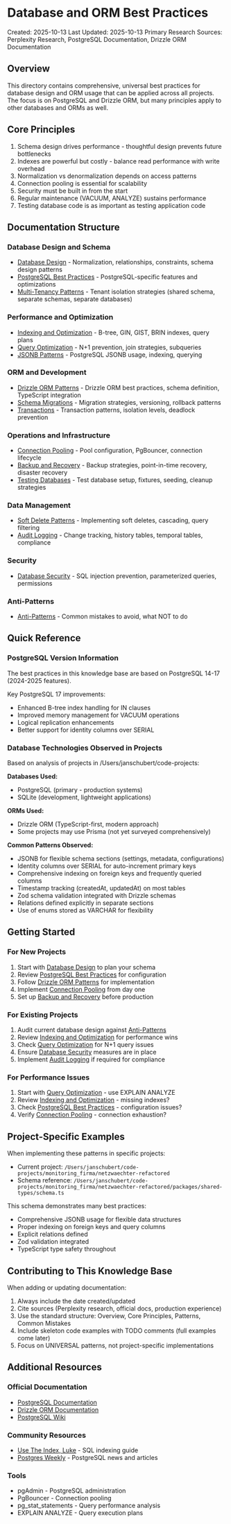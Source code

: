 # Database and ORM Best Practices

Created: 2025-10-13
Last Updated: 2025-10-13
Primary Research Sources: Perplexity Research, PostgreSQL Documentation, Drizzle ORM Documentation

## Overview

This directory contains comprehensive, universal best practices for database design and ORM usage that can be applied across all projects. The focus is on PostgreSQL and Drizzle ORM, but many principles apply to other databases and ORMs as well.

## Core Principles

1. Schema design drives performance - thoughtful design prevents future bottlenecks
2. Indexes are powerful but costly - balance read performance with write overhead
3. Normalization vs denormalization depends on access patterns
4. Connection pooling is essential for scalability
5. Security must be built in from the start
6. Regular maintenance (VACUUM, ANALYZE) sustains performance
7. Testing database code is as important as testing application code

## Documentation Structure

### Database Design and Schema
- [Database Design](./DATABASE_DESIGN.md) - Normalization, relationships, constraints, schema design patterns
- [PostgreSQL Best Practices](./POSTGRESQL_BEST_PRACTICES.md) - PostgreSQL-specific features and optimizations
- [Multi-Tenancy Patterns](./MULTI_TENANCY.md) - Tenant isolation strategies (shared schema, separate schemas, separate databases)

### Performance and Optimization
- [Indexing and Optimization](./INDEXING_OPTIMIZATION.md) - B-tree, GIN, GIST, BRIN indexes, query plans
- [Query Optimization](./QUERY_OPTIMIZATION.md) - N+1 prevention, join strategies, subqueries
- [JSONB Patterns](./JSONB_PATTERNS.md) - PostgreSQL JSONB usage, indexing, querying

### ORM and Development
- [Drizzle ORM Patterns](./DRIZZLE_PATTERNS.md) - Drizzle ORM best practices, schema definition, TypeScript integration
- [Schema Migrations](./SCHEMA_MIGRATIONS.md) - Migration strategies, versioning, rollback patterns
- [Transactions](./TRANSACTIONS.md) - Transaction patterns, isolation levels, deadlock prevention

### Operations and Infrastructure
- [Connection Pooling](./CONNECTION_POOLING.md) - Pool configuration, PgBouncer, connection lifecycle
- [Backup and Recovery](./BACKUP_RECOVERY.md) - Backup strategies, point-in-time recovery, disaster recovery
- [Testing Databases](./TESTING_DATABASE.md) - Test database setup, fixtures, seeding, cleanup strategies

### Data Management
- [Soft Delete Patterns](./SOFT_DELETE.md) - Implementing soft deletes, cascading, query filtering
- [Audit Logging](./AUDIT_LOGGING.md) - Change tracking, history tables, temporal tables, compliance

### Security
- [Database Security](./DATABASE_SECURITY.md) - SQL injection prevention, parameterized queries, permissions

### Anti-Patterns
- [Anti-Patterns](./ANTIPATTERNS.md) - Common mistakes to avoid, what NOT to do

## Quick Reference

### PostgreSQL Version Information
The best practices in this knowledge base are based on PostgreSQL 14-17 (2024-2025 features).

Key PostgreSQL 17 improvements:
- Enhanced B-tree index handling for IN clauses
- Improved memory management for VACUUM operations
- Logical replication enhancements
- Better support for identity columns over SERIAL

### Database Technologies Observed in Projects

Based on analysis of projects in /Users/janschubert/code-projects:

**Databases Used:**
- PostgreSQL (primary - production systems)
- SQLite (development, lightweight applications)

**ORMs Used:**
- Drizzle ORM (TypeScript-first, modern approach)
- Some projects may use Prisma (not yet surveyed comprehensively)

**Common Patterns Observed:**
- JSONB for flexible schema sections (settings, metadata, configurations)
- Identity columns over SERIAL for auto-increment primary keys
- Comprehensive indexing on foreign keys and frequently queried columns
- Timestamp tracking (createdAt, updatedAt) on most tables
- Zod schema validation integrated with Drizzle schemas
- Relations defined explicitly in separate sections
- Use of enums stored as VARCHAR for flexibility

## Getting Started

### For New Projects
1. Start with [Database Design](./DATABASE_DESIGN.md) to plan your schema
2. Review [PostgreSQL Best Practices](./POSTGRESQL_BEST_PRACTICES.md) for configuration
3. Follow [Drizzle ORM Patterns](./DRIZZLE_PATTERNS.md) for implementation
4. Implement [Connection Pooling](./CONNECTION_POOLING.md) from day one
5. Set up [Backup and Recovery](./BACKUP_RECOVERY.md) before production

### For Existing Projects
1. Audit current database design against [Anti-Patterns](./ANTIPATTERNS.md)
2. Review [Indexing and Optimization](./INDEXING_OPTIMIZATION.md) for performance wins
3. Check [Query Optimization](./QUERY_OPTIMIZATION.md) for N+1 query issues
4. Ensure [Database Security](./DATABASE_SECURITY.md) measures are in place
5. Implement [Audit Logging](./AUDIT_LOGGING.md) if required for compliance

### For Performance Issues
1. Start with [Query Optimization](./QUERY_OPTIMIZATION.md) - use EXPLAIN ANALYZE
2. Review [Indexing and Optimization](./INDEXING_OPTIMIZATION.md) - missing indexes?
3. Check [PostgreSQL Best Practices](./POSTGRESQL_BEST_PRACTICES.md) - configuration issues?
4. Verify [Connection Pooling](./CONNECTION_POOLING.md) - connection exhaustion?

## Project-Specific Examples

When implementing these patterns in specific projects:
- Current project: `/Users/janschubert/code-projects/monitoring_firma/netzwaechter-refactored`
- Schema reference: `/Users/janschubert/code-projects/monitoring_firma/netzwaechter-refactored/packages/shared-types/schema.ts`

This schema demonstrates many best practices:
- Comprehensive JSONB usage for flexible data structures
- Proper indexing on foreign keys and query columns
- Explicit relations defined
- Zod validation integrated
- TypeScript type safety throughout

## Contributing to This Knowledge Base

When adding or updating documentation:
1. Always include the date created/updated
2. Cite sources (Perplexity research, official docs, production experience)
3. Use the standard structure: Overview, Core Principles, Patterns, Common Mistakes
4. Include skeleton code examples with TODO comments (full examples come later)
5. Focus on UNIVERSAL patterns, not project-specific implementations

## Additional Resources

### Official Documentation
- [PostgreSQL Documentation](https://www.postgresql.org/docs/)
- [Drizzle ORM Documentation](https://orm.drizzle.team/)
- [PostgreSQL Wiki](https://wiki.postgresql.org/)

### Community Resources
- [Use The Index, Luke](https://use-the-index-luke.com/) - SQL indexing guide
- [Postgres Weekly](https://postgresweekly.com/) - PostgreSQL news and articles

### Tools
- pgAdmin - PostgreSQL administration
- PgBouncer - Connection pooling
- pg_stat_statements - Query performance analysis
- EXPLAIN ANALYZE - Query execution plans
